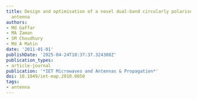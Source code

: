 ```yaml
---
title: Design and optimisation of a novel dual-band circularly polarised microstrip
  antenna
authors:
- Md Gaffar
- MA Zaman
- SM Choudhury
- Md A Matin
date: '2011-01-01'
publishDate: '2025-04-24T18:37:37.324308Z'
publication_types:
- article-journal
publication: '*IET Microwaves and Antennas & Propagation*'
doi: 10.1049/iet-map.2010.0050
tags:
- antenna
---
```

